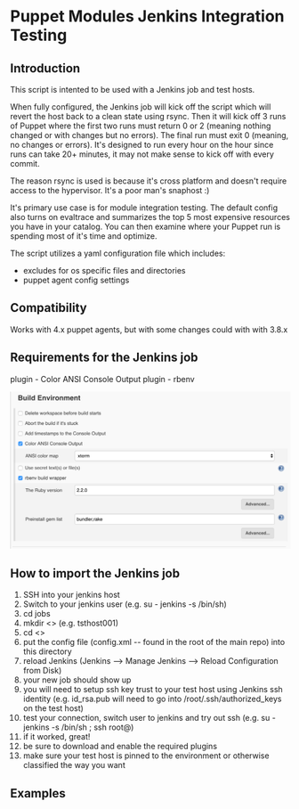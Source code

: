 Puppet Modules Jenkins Integration Testing
==========================================

Introduction
------------

This script is intented to be used with a Jenkins job and test hosts.

When fully configured, the Jenkins job will kick off the script which will revert the host back to a clean state using rsync.  Then it will kick off 3 runs of Puppet where the first two runs must return 0 or 2 (meaning nothing changed or with changes but no errors).  The final run must exit 0 (meaning, no changes or errors).  It's designed to run every hour on the hour since runs can take 20+ minutes, it may not make sense to kick off with every commit.

The reason rsync is used is because it's cross platform and doesn't require access to the hypervisor.  It's a poor man's snaphost :)

It's primary use case is for module integration testing.  The default config also turns on evaltrace and summarizes the top 5 most expensive resources you have in your catalog.  You can then examine where your Puppet run is spending most of it's time and optimize.

The script utilizes a yaml configuration file which includes:

* excludes for os specific files and directories
* puppet agent config settings

Compatibility
-------------
Works with 4.x puppet agents, but with some changes could with with 3.8.x

Requirements for the Jenkins job
--------------------------------
plugin - Color ANSI Console Output
plugin - rbenv

![Alt text](/images/jenkins-plugins.png?raw=true "Jenkins Plugin Config")

How to import the Jenkins job
-----------------------------

1. SSH into your jenkins host
2. Switch to your jenkins user (e.g. su - jenkins -s /bin/sh)
3. cd jobs
4. mkdir <<your job name>> (e.g. tsthost001)
5. cd <<your job name>>
6. put the config file (config.xml -- found in the root of the main repo) into this directory
7. reload Jenkins (Jenkins --> Manage Jenkins --> Reload Configuration from Disk)
8. your new job should show up
9. you will need to setup ssh key trust to your test host using Jenkins ssh identity (e.g. id_rsa.pub will need to go into /root/.ssh/authorized_keys on the test host)
10. test your connection, switch user to jenkins and try out ssh (e.g. su - jenkins -s /bin/sh ; ssh root@<your test host>)
11. if it worked, great!
12. be sure to download and enable the required plugins
13. make sure your test host is pinned to the environment or otherwise classified the way you want

Examples
--------

